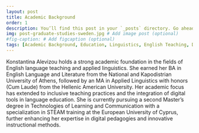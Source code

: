```yaml
---
layout: post
title: Academic Background
order: 1
description: You’ll find this post in your `_posts` directory. Go ahead and edit it and re-build the site to see your changes. # Add post description (optional)
img: post-graduate-studies-sweden.jpg # Add image post (optional)
#fig-caption: # Add figcaption (optional)
tags: [Academic Background, Education, Linguistics, English Teaching, Digital Pedagogy, STEAM, Inclusive Education]
---
```

Konstantina Alevizou holds a strong academic foundation in the fields of English language teaching and applied linguistics. She earned her BA in English Language and Literature from the National and Kapodistrian University of Athens, followed by an MA in Applied Linguistics with honors (Cum Laude) from the Hellenic American University. Her academic focus has extended to inclusive teaching practices and the integration of digital tools in language education. She is currently pursuing a second Master’s degree in Technologies of Learning and Communication with a specialization in STEAM training at the European University of Cyprus, further enhancing her expertise in digital pedagogies and innovative instructional methods.

